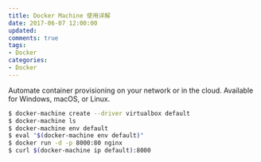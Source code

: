 ```yaml
---
title: Docker Machine 使用详解
date: 2017-06-07 12:00:00
updated:
comments: true
tags:
- Docker
categories:
- Docker
---
```


Automate container provisioning on your network or in the cloud. Available for Windows, macOS, or Linux.

<!--more-->

```bash
$ docker-machine create --driver virtualbox default
$ docker-machine ls
$ docker-machine env default
$ eval "$(docker-machine env default)"
$ docker run -d -p 8000:80 nginx
$ curl $(docker-machine ip default):8000
```
